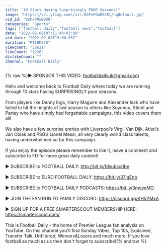 ```yaml
---
title: "10 Stars Having Surprisingly POOR Seasons!"
image: "https:\/\/i.ytimg.com\/vi\/82PxPOwB928\/hqdefault.jpg"
vid_id: "82PxPOwB928"
categories: "Sports"
tags: ["football daily","football news","football"]
date: "2022-02-09T07:11:48+03:00"
vid_date: "2022-02-08T15:00:05Z"
duration: "PT10M57S"
viewcount: "32621"
likeCount: "1226"
dislikeCount: ""
channel: "Football Daily"
---
```

{% raw %}► SPONSOR THIS VIDEO: footballdailyuk@gmail.com<br /><br />Hello and welcome back to Football Daily where today we are running through 10 stars having SURPRISINGLY poor seasons.  <br /><br />From players like Danny Ings, Harry Maguire and Alexander Isak who have failed to hit the heights of last season to others like Soyuncu, Stindl and Partey who have simply had forgettable campaigns, this video covers them all!  <br /><br />We also have a few surprise entries with Liverpool’s Virgil Van Dijk, Atleti’s Jan Oblak and PSG’s Lionel Messi, all very clearly world class talents, having underwhelmed so far this campaign.  <br /><br />If you enjoy the episode please remember to like it, leave a comment and subscribe to FD for more great daily content!  <br /><br />► SUBSCRIBE to FOOTBALL DAILY: <a rel="nofollow" target="blank" href="http://bit.ly/fdsubscribe">http://bit.ly/fdsubscribe</a><br /><br />► SUBSCRIBE to EURO FOOTBALL DAILY: <a rel="nofollow" target="blank" href="https://bit.ly/37igEnb">https://bit.ly/37igEnb</a><br /><br />► SUBSCRIBE to FOOTBALL DAILY PODCASTS: <a rel="nofollow" target="blank" href="https://bit.ly/3moyeMO">https://bit.ly/3moyeMO</a><br /><br />► JOIN THE FAN RUN FD FAMILY DISCORD: <a rel="nofollow" target="blank" href="https://discord.gg/KH5YMxA">https://discord.gg/KH5YMxA</a><br /><br />► SIGN UP FOR A FREE SMARTERSCOUT MEMBERSHIP HERE: <a rel="nofollow" target="blank" href="https://smarterscout.com/">https://smarterscout.com/</a><br /><br />This is Football Daily - the home of Premier League fan analysis on YouTube. On this channel you'll find Sunday Vibes, Top 10s, Explained, Transfer Talk, Unfiltered, Winners&amp;Losers and much more. If you love football as much as us then don't forget to subscribe!{% endraw %}
